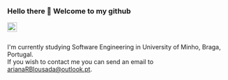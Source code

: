 ### Hello there 👋 Welcome to my github

<a href="https://www.linkedin.com/in/arianalousada/">
  <img align="left" alt="Ariana's Linkedin" width="22px" src="https://cdn-icons.flaticon.com/png/512/3536/premium/3536505.png?token=exp=1647455703~hmac=8f32bdca780e2d554e087a0ab6f13a7b" />
</a>

<br />
<br />

I'm currently studying Software Engineering in University of Minho, Braga, Portugal. <br />
If you wish to contact me you can send an email to arianaRBlousada@outlook.pt.


<!-- [![Top Langs](https://github-readme-stats.vercel.app/api/top-langs/?username=AITK42&layout=compact&theme=dark)](https://github.com/AITK42/github-readme-stats) -->
<!--
**AITK42/AITK42** is a ✨ _special_ ✨ repository because its `README.md` (this file) appears on your GitHub profile.

Here are some ideas to get you started:

- 🔭 I’m currently working on ...
- 🌱 I’m currently learning ...
- 👯 I’m looking to collaborate on ...
- 🤔 I’m looking for help with ...
- 💬 Ask me about ...
- 📫 How to reach me: ...
- 😄 Pronouns: ...
- ⚡ Fun fact: ...
-->
